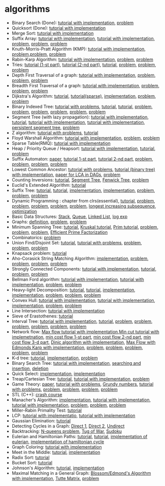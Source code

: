# algorithms

* Binary Search (Done): [tutorial with implementation](http://geeksquiz.com/binary-search/), [problem](http://www.spoj.com/problems/AGGRCOW)
* Quicksort (Done): [tutorial with implementation](http://www.geeksforgeeks.org/quick-sort/)
* Merge Sort: [tutorial with implementation](http://www.geeksforgeeks.org/merge-sort/)
* Suffix Array: [tutorial with implementation](https://discuss.codechef.com/questions/21385/a-tutorial-on-suffix-arrays), [tutorial with implementation](https://apps.topcoder.com/forums/;jsessionid=BC99925E58CB2628CA9AA3AFC13F6593?module=Thread&start=0&threadID=627379), [problem](http://www.spoj.com/problems/SUBST1/), [problem](https://www.codechef.com/problems/MOU1H), [problem](https://www.codechef.com/problems/TASTR)
* Knuth-Morris-Pratt Algorithm (KMP): [tutorial with implementation](http://www.geeksforgeeks.org/searching-for-patterns-set-2-kmp-algorithm), [problem](https://www.codechef.com/problems/TASHIFT),[problem](https://www.codechef.com/problems/KAN13C), [problem](https://www.codechef.com/problems/TRSUBTR)
* Rabin-Karp Algorithm: [tutorial with implementation](http://www.geeksforgeeks.org/searching-for-patterns-set-3-rabin-karp-algorithm/), [problem](https://www.codechef.com/problems/SSTORY), [problem](http://codeforces.com/problemset/problem/271/D)
* Tries: [tutorial (1-st part)](http://www.geeksforgeeks.org/trie-insert-and-search/), [tutorial (2-nd part)](http://www.geeksforgeeks.org/trie-delete/), [tutorial](https://threads-iiith.quora.com/Tutorial-on-Trie-and-example-problems), [problem](http://www.spoj.com/problems/SUBXOR/), [problem](https://icpcarchive.ecs.baylor.edu/index.php?Itemid=8&category=345&option=com_onlinejudge&page=show_problem&problem=2683), [problem](https://www.codechef.com/problems/EST)
* Depth First Traversal of a graph: [tutorial with implementation](http://www.geeksforgeeks.org/depth-first-traversal-for-a-graph/), [problem](http://www.spoj.com/problems/PARADOX/), [problem](http://www.spoj.com/problems/BUGLIFE/), [problem](http://www.spoj.com/problems/PT07Z/)
* Breadth First Traversal of a graph: [tutorial with implementation](http://www.geeksforgeeks.org/breadth-first-traversal-for-a-graph/), [problem](http://www.codechef.com/problems/DIGJUMP), [problem](http://www.spoj.com/problems/ONEZERO/), [problem](http://www.spoj.com/problems/NAKANJ/)
* Dijkstra's Algorithm: [tutorial](http://e-maxx.ru/algo/dijkstra), [tutorial(sparse)](http://e-maxx.ru/algo/dijkstra_sparse), [implementation](http://zobayer.blogspot.ru/2009/12/dijkstras-algorithm-in-c.html), [problem](http://www.spoj.com/problems/EZDIJKST/), [problem](http://www.spoj.com/problems/SHPATH/)
* Binary Indexed Tree: [tutorial with problems](https://www.topcoder.com/community/data-science/data-science-tutorials/binary-indexed-trees/), [tutorial](http://codeforces.com/blog/entry/619), [tutorial](https://stackoverflow.com/questions/15439233/bitusing-a-binary-indexed-tree), [problem](http://www.spoj.com/problems/HORRIBLE/), [problem](http://www.spoj.com/problems/YODANESS/), [problem](http://www.spoj.com/problems/INVCNT/), [problem](http://www.spoj.com/problems/NICEDAY/), [problem](http://www.spoj.com/problems/CTRICK/), [problem](http://www.spoj.com/problems/DQUERY/)
* Segment Tree (with lazy propagation): [tutorial with implementation](http://se7so.blogspot.ru/2012/12/segment-trees-and-lazy-propagation.html), [tutorial](https://discuss.codechef.com/questions/38770/lazy-propagation), [tutorial with implementation](http://letuskode.blogspot.ru/2013/01/segtrees.html), [tutorial with implementation](http://e-maxx.ru/algo/segment_tree), [persistent segment tree](https://blog.anudeep2011.com/persistent-segment-trees-explained-with-spoj-problems/), [problem](http://www.spoj.com/problems/HORRIBLE/)
* Z algorithm: [tutorial with problems](http://codeforces.com/blog/entry/3107), [tutorial](https://www.cs.umd.edu/class/fall2011/cmsc858s/Lec02-zalg.pdf)
* Floyd Warshall Algorithm: [tutorial with implementation](http://www.geeksforgeeks.org/dynamic-programming-set-16-floyd-warshall-algorithm/), [problem](http://www.spoj.com/problems/AMR11F/), [problem](http://community.topcoder.com/stat?c=problem_statement&pm=2356)
* Sparse Table(RMQ): [tutorial with implementation](https://mayanknatani.wordpress.com/2013/07/15/range-minimum-query/)
* Heap / Priority Queue / Heapsort: [tutorial with implementation](http://www.sourcetricks.com/2011/06/c-heaps.html#.Wd4AYNNJbVp), [tutorial](http://pages.cs.wisc.edu/~vernon/cs367/notes/11.PRIORITY-Q.html), [problem](http://www.codechef.com/problems/REVERSE)
* Suffix Automaton: [paper](http://www.cs.nyu.edu/~mohri/pub/nfac.pdf), [tutorial 1-st part](http://www.geeksforgeeks.org/searching-for-patterns-set-5-finite-automata/), [tutorial 2-nd part](http://www.geeksforgeeks.org/pattern-searching-set-5-efficient-constructtion-of-finite-automata/), [problem](http://www.codechef.com/problems/SUBQUERY), [problem](http://www.codechef.com/problems/TSUBSTR), [problem](http://www.codechef.com/problems/SSTORY), [problem](http://www.codechef.com/problems/MOU1H)
* Lowest Common Ancestor: [tutorial with problems](http://www.topcoder.com/tc?d1=tutorials&d2=lowestCommonAncestor&module=Static), [tutorial (binary tree) with implementation](http://www.geeksforgeeks.org/lowest-common-ancestor-binary-tree-set-1/), [paper for LCA in DAGs](http://ab.inf.uni-tuebingen.de/people/fischer/lsa.pdf), [problem](http://www.codechef.com/LTIME14/problems/TALCA)
* Counting Inversions: [tutorial](http://www.geeksforgeeks.org/counting-inversions/), [Segment Tree](https://www.quora.com/How-to-count-inversions-using-Segment-Tree-of-a-given-array), [Fenwick Tree](http://pavelsimo.blogspot.in/2012/09/counting-inversions-in-array-using-BIT.html), [problem](http://www.codechef.com/problems/DYNAINV)
* Euclid's Extended Algorithm: [tutorial](http://discuss.codechef.com/questions/20842/a-tutorial-on-the-extended-euclids-algorithm)
* Suffix Tree: [tutorial](http://stackoverflow.com/questions/9452701/ukkonens-suffix-tree-algorithm-in-plain-english), [tutorial](http://www.cise.ufl.edu/~sahni/dsaaj/enrich/c16/suffix.htm), [implementation](http://marknelson.us/attachments/1996/suffix-trees/stree2006.cpp), [implementation](http://www.sanfoundry.com/cpp-program-implement-suffix-tree/), [problem](http://www.spoj.com/problems/LCS/), [problem](http://www.codechef.com/OCT11/problems/REPSTR), [problem](http://www.spoj.com/problems/BEADS/)
* Dynamic Programming : chapter from clrs(essential), [tutorial](https://www.quora.com/Are-there-any-good-resources-or-tutorials-for-dynamic-programming-DP-besides-the-TopCoder-tutorial), [problem](http://www.codechef.com/problems/LEPAINT), [problem](http://www.codechef.com/problems/MAXPR), [problem](http://www.codechef.com/problems/COINS), [problem](http://discuss.codechef.com/questions/47239/frogv-editorial), [problem](), [longest increasing subsequence](http://www.geeksforgeeks.org/longest-monotonically-increasing-subsequence-size-n-log-n/), [optimization](http://codeforces.com/blog/entry/8219)
* Basic Data Structures: [Stack](https://www.cs.bu.edu/teaching/c/stack/array/), [Queue](http://geeksquiz.com/queue-set-1introduction-and-array-implementation/), [Linked List](http://codingfreak.blogspot.com/2009/08/implementation-of-singly-linked-list-in.html), [log exp](http://discuss.codechef.com/questions/20451/a-tutorial-on-fast-modulo-multiplication-exponential-squaring)
* Graphs: [definition](http://discuss.codechef.com/questions/17801/introduction-to-graphs-definitions-traversal-depth-first-search), [problem](http://www.codechef.com/problems/DIREL), [problem](http://www.codechef.com/problems/DRGHTS)
* Minimum Spanning Tree: [tutorial](https://www.ics.uci.edu/~eppstein/161/960206.html), [Kruskal tutorial](http://www.geeksforgeeks.org/greedy-algorithms-set-2-kruskals-minimum-spanning-tree-mst/), [Prim tutorial](http://www.geeksforgeeks.org/greedy-algorithms-set-5-prims-minimum-spanning-tree-mst-2/), [problem](http://www.spoj.com/problems/MST/), [problem](http://www.spoj.com/problems/CSTREET/), [problem](http://www.spoj.com/problems/BLINNET/), [Efficient Prime Factorization](http://www.geeksforgeeks.org/print-all-prime-factors-of-a-given-number/)
* Combinatorics: [problem](http://www.codechef.com/problems/BINTOUR)
* Union Find/Disjoint Set: [tutorial](http://www.cs.cornell.edu/~wdtseng/icpc/notes/graph_part4.pdf), [tutorial with problems](http://community.topcoder.com/tc?d1=tutorials&d2=disjointDataStructure&module=Static), [problem](http://www.codechef.com/problems/DISHOWN), [problem](http://www.spoj.com/problems/BLINNET/), [problem](http://www.spoj.com/problems/CHAIN/)
* Knapsack problem: [tutorial](http://www.geeksforgeeks.org/dynamic-programming-set-10-0-1-knapsack-problem/)
* Aho-Corasick String Matching Algorithm: [implementation](https://gist.github.com/andmej/1233426), [problem](http://www.codechef.com/problems/FAVNUM), [problem](http://community.topcoder.com/stat?c=problem_statement&pm=11514&rd=14544), [problem](http://community.topcoder.com/stat?c=problem_statement&pm=6017), [problem](http://www.spoj.com/problems/WPUZZLES/)
* Strongly Connected Components: [tutorial with implementation](http://www.geeksforgeeks.org/strongly-connected-components/), [tutorial](http://www.cs.berkeley.edu/~vazirani/s99cs170/notes/lec12.pdf), [problem](http://www.spoj.com/problems/BOTTOM/), [problem](http://www.spoj.com/problems/BREAK/)
* Bellman Ford algorithm: [tutorial with implementation](http://www.geeksforgeeks.org/dynamic-programming-set-23-bellman-ford-algorithm/), [tutorial with implementation](http://compprog.wordpress.com/2007/11/29/one-source-shortest-path-the-bellman-ford-algorithm/), [problem](http://community.topcoder.com/stat?c=problem_statement&pm=10580), [problem](http://codeforces.com/problemset/problem/346/D)
* Heavy-light Decomposition: [tutorial](http://blog.anudeep2011.com/heavy-light-decomposition/), [tutorial](http://wcipeg.com/wiki/Heavy-light_decomposition), [implementation](https://apps.topcoder.com/forums/?mc=8&module=Thread&start=0&threadID=796128), [implementation](http://pastie.org/private/ozpqitws20ylrj8a57tog#), [problem](http://www.spoj.com/problems/QTREE6/), [problem](http://www.codechef.com/problems/PUSHFLOW), [problem](http://www.codechef.com/problems/GERALD2)
* Convex Hull: [tutorial with implementation](http://www.geeksforgeeks.org/convex-hull-set-1-jarviss-algorithm-or-wrapping/), [tutorial with implementation](http://www.geeksforgeeks.org/convex-hull-set-2-graham-scan/), [implementation](http://stanford.edu/~liszt90/acm/notebook.html#file8), [problem](http://codeforces.com/problemset/problem/166/B), [problem](http://acm.timus.ru/problem.aspx?num=1185&space=1)
* Line Intersection: [tutorial with implementation](http://www.geeksforgeeks.org/check-if-two-given-line-segments-intersect/)
* Sieve of Erastothenes: [tutorial](http://www.geeksforgeeks.org/sieve-of-eratosthenes/)
* Interval Tree: [tutorial with implementation](http://www.geeksforgeeks.org/interval-tree/), [tutorial](http://www.dgp.toronto.edu/people/JamesStewart/378notes/22intervals/), [problem](http://www.codechef.com/problems/FLIPCOIN/), [problem](http://www.spoj.com/problems/THRBL/), [problem](http://www.spoj.com/problems/LITE/), [problem](http://www.spoj.com/problems/FREQUENT/), [problem](http://www.spoj.com/problems/GSS1/), [problem](http://www.spoj.com/problems/GSS3/)
* Network flow: [Max flow tutorial with implementation](http://www.geeksforgeeks.org/ford-fulkerson-algorithm-for-maximum-flow-problem/),[Min cut tutorial with implemetnation](http://www.geeksforgeeks.org/minimum-cut-in-a-directed-graph/), [min cost flow 1-st part](http://community.topcoder.com/tc?d1=tutorials&d2=minimumCostFlow1&module=Static), [min cost flow 2-nd part](http://help.topcoder.com/data-science/competing-in-algorithm-challenges/algorithm-tutorials/minimum-cost-flow-part-2-algorithms/), [min cost flow 3-d part](http://help.topcoder.com/data-science/competing-in-algorithm-challenges/algorithm-tutorials/minimum-cost-flow-part-3-applications/), [Dinic algorithm with implementation](http://e-maxx.ru/algo/dinic), [Max Flow with Edmonds Karp with implementation](http://e-maxx.ru/algo/edmonds_karp), [problem](http://www.codechef.com/problems/TWOCOMP), [problem](http://www.codechef.com/problems/LONGART), [problem](http://www.spoj.com/problems/EN/), [problem](http://www.spoj.com/problems/SCITIES/), [problem](http://www.spoj.com/problems/TOURS/)  
* K-d tree: [tutorial](http://web.stanford.edu/class/cs106l/handouts/assignment-3-kdtree.pdf), [implementation](http://rosettacode.org/wiki/K-d_tree), [problem](http://www.spoj.com/problems/GANNHAT/)
* Binary Search Tree: [tutorial with implementation](http://www.sourcetricks.com/2011/06/binary-search-trees-in-c.html#.U--wAvmSzfc), [searching and insertion](http://geeksquiz.com/binary-search-tree-set-1-search-and-insertion/), [deletion](http://geeksquiz.com/binary-search-tree-set-2-delete/)
* Quick Select: [implementation](http://www.sourcetricks.com/2011/06/quick-select.html#.U_CQ0_mSzfc), [implementation](http://rosettacode.org/wiki/Quickselect_algorithm#C.2B.2B)
* Treap/Cartesian Tree: [tutorial](http://habrahabr.ru/post/101818/), [tutorial with implementation](http://e-maxx.ru/algo/treap), [problem](http://www.codechef.com/problems/CARDSHUF/)
* Game Theory: [paper](http://www.math.ucla.edu/~tom/Game_Theory/comb.pdf), [tutorial with problems](https://www.topcoder.com/community/data-science/data-science-tutorials/algorithm-games/), [Grundy numbers](http://letuskode.blogspot.ch/2014/08/grundy-numbers.html), [tutorial with problems](http://www.codechef.com/wiki/tutorial-game-theory), [problem](http://www.spoj.com/problems/MCOINS/), [problem](http://www.spoj.com/problems/RESN04/), [problem](http://www.spoj.com/problems/PEBBMOV/), [problem](http://codeforces.com/contest/87/problem/C)
* STL (C++): [crash course](https://community.topcoder.com/tc?d1=features&d2=082803&module=Static)
* Manacher's Algorithm: [implementation](http://leetcode.com/2011/11/longest-palindromic-substring-part-ii.html), [tutorial with implementation](http://tristan-interview.blogspot.in/2011/11/longest-palindrome-substring-manachers.html), [tutorial with implementation](http://e-maxx.ru/algo/palindromes_count), [problem](http://acm.timus.ru/problem.aspx?num=1937&space=1), [problem](http://www.spoj.com/problems/LPS/), [problem](http://www.spoj.com/problems/MSUBSTR/)
* Miller-Rabin Primality Test: [tutorial](http://community.topcoder.com/tc?d1=tutorials&d2=primalityTesting&module=Static)
* LCP: [tutorial with implementatio](http://codeforces.com/blog/entry/12796#comment-175287), [tutorial with implementation](http://e-maxx.ru/algo/suffix_array#7)
* Gaussian Elimination: [tutorial](http://compprog.wordpress.com/2007/12/11/gaussian-elimination/)
* Detecting Cycles in a Graph: [Direct 1](http://www.geeksforgeeks.org/detect-cycle-in-a-graph/), [Direct 2](http://www.geeksforgeeks.org/union-find/), [Undirect](http://www.geeksforgeeks.org/detect-cycle-undirected-graph/)
* Backtracking: [N-queens problem](http://www.geeksforgeeks.org/backtracking-set-3-n-queen-problem/), [Tug of War](http://www.geeksforgeeks.org/tug-of-war/), [Sudoku](http://www.geeksforgeeks.org/backtracking-set-7-suduku/)
* Eulerian and Hamiltonian Paths: [tutorial](http://www.cs.sfu.ca/~ggbaker/zju/math/euler-ham.html#ham), [tutorial](http://www.csd.uoc.gr/~hy583/papers/ch14.pdf), [implementation of eulerian](http://www.geeksforgeeks.org/eulerian-path-and-circuit/), [implementation of hamiltonian cycle](http://www.geeksforgeeks.org/backtracking-set-7-hamiltonian-cycle/)
* Graph Coloring: [tutorial with implementation](http://algorithm.daqwest.com/search?search=Coloring+algorithm)
* Meet in the Middle: [tutorial](http://www.infoarena.ro/blog/meet-in-the-middle), [implementation](https://sites.google.com/site/indy256/algo/meet-in-the-middle)
* Radix Sort: [tutorial](http://www.geeksforgeeks.org/radix-sort/)
* Bucket Sort: [tutorial](http://www.geeksforgeeks.org/bucket-sort-2/)
* Johnson's Algorithm: [tutorial](http://www.geeksforgeeks.org/johnsons-algorithm/), [implementation](https://gist.github.com/ashleyholman/6793360)
* Maximal Matching in a General Graph: [Blossom/Edmond's Algorithm with implementation](http://e-maxx.ru/algo/matching_edmonds), [Tutte Matrix](http://e-maxx.ru/algo/tutte_matrix), [problem](http://www.codechef.com/problems/SEAGRP)
